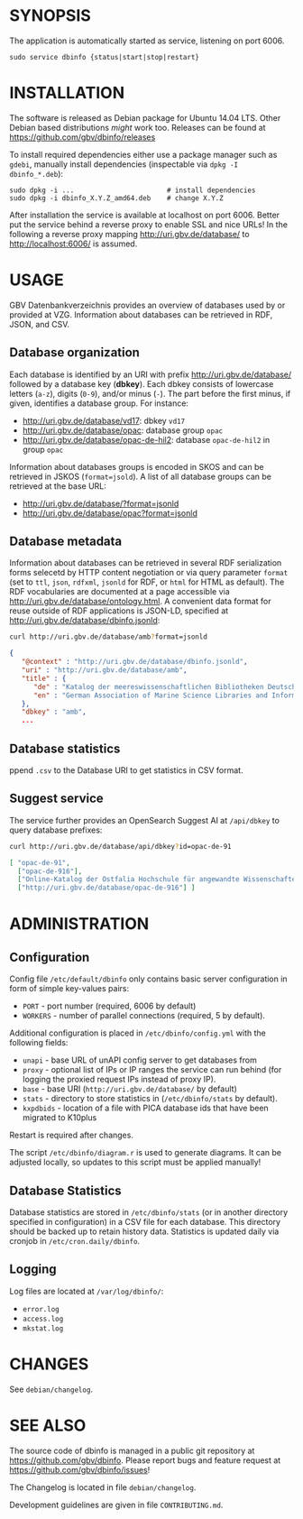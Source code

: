 # SYNOPSIS

The application is automatically started as service, listening on port 6006.

    sudo service dbinfo {status|start|stop|restart}

# INSTALLATION

The software is released as Debian package for Ubuntu 14.04 LTS. Other Debian
based distributions *might* work too. Releases can be found at
<https://github.com/gbv/dbinfo/releases>

To install required dependencies either use a package manager such as `gdebi`,
manually install dependencies (inspectable via `dpkg -I dbinfo_*.deb`):

    sudo dpkg -i ...                       # install dependencies
    sudo dpkg -i dbinfo_X.Y.Z_amd64.deb    # change X.Y.Z

After installation the service is available at localhost on port 6006. Better
put the service behind a reverse proxy to enable SSL and nice URLs! In the
following a reverse proxy mapping <http://uri.gbv.de/database/> to
<http://localhost:6006/> is assumed.

# USAGE

GBV Datenbankverzeichnis provides an overview of databases used by or provided
at VZG. Information about databases can be retrieved in RDF, JSON, and CSV.

## Database organization

Each database is identified by an URI with prefix <http://uri.gbv.de/database/>
followed by a database key (**dbkey**). Each dbkey consists of lowercase
letters (`a-z`), digits (`0-9`), and/or minus (`-`). The part before the first
minus, if given, identifies a database group. For instance:

* <http://uri.gbv.de/database/vd17>: dbkey `vd17`
* <http://uri.gbv.de/database/opac>: database group `opac`
* <http://uri.gbv.de/database/opac-de-hil2>: database `opac-de-hil2` 
  in group `opac`

Information about databases groups is encoded in SKOS and can be retrieved in
JSKOS (`format=jsold`). A list of all database groups can be retrieved at the
base URL:

* <http://uri.gbv.de/database/?format=jsonld>
* <http://uri.gbv.de/database/opac?format=jsonld>

## Database metadata

Information about databases can be retrieved in several RDF serialization forms
selecetd by HTTP content negotiation or via query parameter `format` (set to
`ttl`, `json`, `rdfxml`, `jsonld` for RDF, or `html` for HTML as default). The
RDF vocabularies are documented at a page accessible via
<http://uri.gbv.de/database/ontology.html>.  A convenient data format for reuse
outside of RDF applications is JSON-LD, specified at
<http://uri.gbv.de/database/dbinfo.jsonld>:

```bash
curl http://uri.gbv.de/database/amb?format=jsonld
```

```json
{
   "@context" : "http://uri.gbv.de/database/dbinfo.jsonld",
   "uri" : "http://uri.gbv.de/database/amb",
   "title" : {
      "de" : "Katalog der meereswissenschaftlichen Bibliotheken Deutschlands",
      "en" : "German Association of Marine Science Libraries and Information Centers Catalogue"
   },
   "dbkey" : "amb",
   ...
```

## Database statistics

ppend `.csv` to the Database URI to get statistics in CSV format.

## Suggest service

The service further provides an OpenSearch Suggest AI at `/api/dbkey` to query
database prefixes:

```bash
curl http://uri.gbv.de/database/api/dbkey?id=opac-de-91
```

```json
[ "opac-de-91",
  ["opac-de-916"],
  ["Online-Katalog der Ostfalia Hochschule für angewandte Wissenschaften"],
  ["http://uri.gbv.de/database/opac-de-916"] ]
```

# ADMINISTRATION

## Configuration

Config file `/etc/default/dbinfo` only contains basic server configuration
in form of simple key-values pairs:

* `PORT`    - port number (required, 6006 by default)
* `WORKERS` - number of parallel connections (required, 5 by default).

Additional configuration is placed in `/etc/dbinfo/config.yml` with
the following fields:

* `unapi` - base URL of unAPI config server to get databases from
* `proxy` - optional list of IPs or IP ranges the service can run behind
  (for logging the proxied request IPs instead of proxy IP).
* `base` - base URI (`http://uri.gbv.de/database/` by default)
* `stats` - directory to store statistics in (`/etc/dbinfo/stats` by default).
* `kxpdbids` - location of a file with PICA database ids that have been migrated to K10plus

Restart is required after changes.

The script `/etc/dbinfo/diagram.r` is used to generate diagrams. It can be
adjusted locally, so updates to this script must be applied manually!

## Database Statistics

Database statistics are stored in `/etc/dbinfo/stats` (or in another directory
specified in configuration) in a CSV file for each database.  This directory
should be backed up to retain history data. Statistics is updated daily via cronjob
in `/etc/cron.daily/dbinfo`.

## Logging

Log files are located at `/var/log/dbinfo/`:

* `error.log` 
* `access.log`
* `mkstat.log`

# CHANGES

See `debian/changelog`.

# SEE ALSO

The source code of dbinfo is managed in a public git repository at
<https://github.com/gbv/dbinfo>. Please report bugs and feature request at
<https://github.com/gbv/dbinfo/issues>!

The Changelog is located in file `debian/changelog`.

Development guidelines are given in file `CONTRIBUTING.md`.
